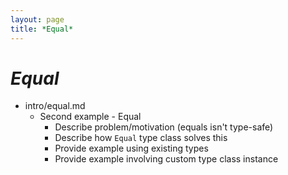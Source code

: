 ```yaml
---
layout: page
title: *Equal*
---
```


# *Equal*

 - intro/equal.md
    - Second example - Equal
       - Describe problem/motivation (equals isn't type-safe)
       - Describe how `Equal` type class solves this
       - Provide example using existing types
       - Provide example involving custom type class instance
